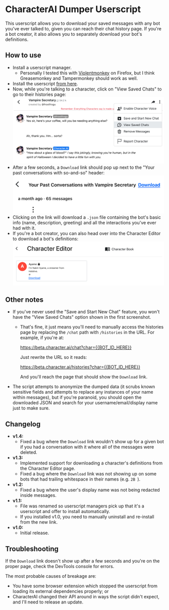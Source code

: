 # CharacterAI Dumper Userscript

This userscript allows you to download your saved messages with any bot you've ever talked to, given you can reach their chat history page. If you're a bot creator, it also allows you to separately download your bot's definitions.

## How to use

- Install a userscript manager.
  - Personally I tested this with [Violentmonkey](https://violentmonkey.github.io/get-it/) on Firefox, but I think Greasemonkey and Tampermonkey should work as well.
- Install the userscript [from here](https://github.com/0x000011b/characterai-dumper/raw/master/characterai-dumper.user.js).
- Now, while you're talking to a character, click on "View Saved Chats" to go to their histories page:
  ![Where to find "View Saved Chats"](./example-images/01.png)
- After a few seconds, a `Download` link should pop up next to the "Your past conversations with so-and-so" header:
  ![What the download link looks like](./example-images/02.png)
- Clicking on the link will download a `.json` file containing the bot's basic info (name, description, greeting) and all the interactions you've ever had with it.
- If you're a bot creator, you can also head over into the Character Editor to download a bot's definitions:
  ![Where to find the definitions download](./example-images/03.png)

## Other notes

- If you've never used the "Save and Start New Chat" feature, you won't have the "View Saved Chats" option shown in the first screenshot.

  - That's fine, it just means you'll need to manually access the histories page by replacing the `/chat` path with `/histories` in the URL. For example, if you're at:

    https://beta.character.ai/chat?char={{BOT_ID_HERE}}

    Just rewrite the URL so it reads:

    https://beta.character.ai/histories?char={{BOT_ID_HERE}}

    And you'll reach the page that should show the `Download` link.

- The script attempts to anonymize the dumped data (it scrubs known sensitive fields and attempts to replace any instances of your name within messages), but if you're paranoid, you should open the downloaded JSON and search for your username/email/display name just to make sure.

## Changelog

- **v1.4:**
  - Fixed a bug where the `Download` link wouldn't show up for a given bot if you had a conversation with it where all of the messages were deleted.
- **v1.3:**
  - Implemented support for downloading a character's definitions from the Character Editor page.
  - Fixed a bug where the `Download` link was not showing up on some bots that had trailing whitespace in their names (e.g. `2B `).
- **v1.2:**
  - Fixed a bug where the user's display name was not being redacted inside messages.
- **v1.1:**
  - File was renamed so userscript managers pick up that it's a userscript and offer to install automatically.
  - If you installed v1.0, you need to manually uninstall and re-install from the new link.
- **v1.0:**
  - Initial release.

## Troubleshooting

If the `Download` link doesn't show up after a few seconds and you're on the proper page, check the DevTools console for errors.

The most probable causes of breakage are:

- You have some browser extension which stopped the userscript from loading its external dependencies properly; or
- CharacterAI changed their API around in ways the script didn't expect, and I'll need to release an update.
